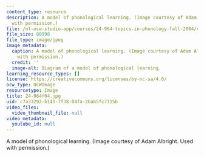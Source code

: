 ```yaml
---
content_type: resource
description: A model of phonological learning. (Image courtesy of Adam Albright. Used
  with permission.)
file: /ol-ocw-studio-app/courses/24-964-topics-in-phonology-fall-2004/c7a33292b1417f3804fa2bab5fc7115b_24-964f04.jpg
file_size: 80998
file_type: image/jpeg
image_metadata:
  caption: A model of phonological learning. (Image courtesy of Adam Albright. Used
    with permission.)
  credit: ''
  image-alt: Diagram of a model of phonological learning.
learning_resource_types: []
license: https://creativecommons.org/licenses/by-nc-sa/4.0/
ocw_type: OCWImage
resourcetype: Image
title: 24-964f04.jpg
uid: c7a33292-b141-7f38-04fa-2bab5fc7115b
video_files:
  video_thumbnail_file: null
video_metadata:
  youtube_id: null
---
```

A model of phonological learning. (Image courtesy of Adam Albright. Used with permission.)